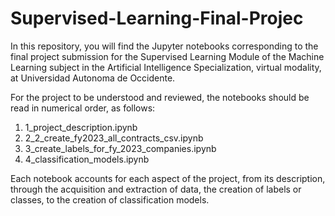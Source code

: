 # Supervised-Learning-Final-Projec

In this repository, you will find the Jupyter notebooks corresponding to the final project submission for the Supervised Learning Module of the Machine Learning subject in the Artificial Intelligence Specialization, virtual modality, at Universidad Autonoma de Occidente.

For the project to be understood and reviewed, the notebooks should be read in numerical order, as follows:
1. 1_project_description.ipynb
2. 2_2_create_fy2023_all_contracts_csv.ipynb
3. 3_create_labels_for_fy_2023_companies.ipynb
4. 4_classification_models.ipynb

Each notebook accounts for each aspect of the project, from its description, through the acquisition and extraction of data, the creation of labels or classes, to the creation of classification models.
